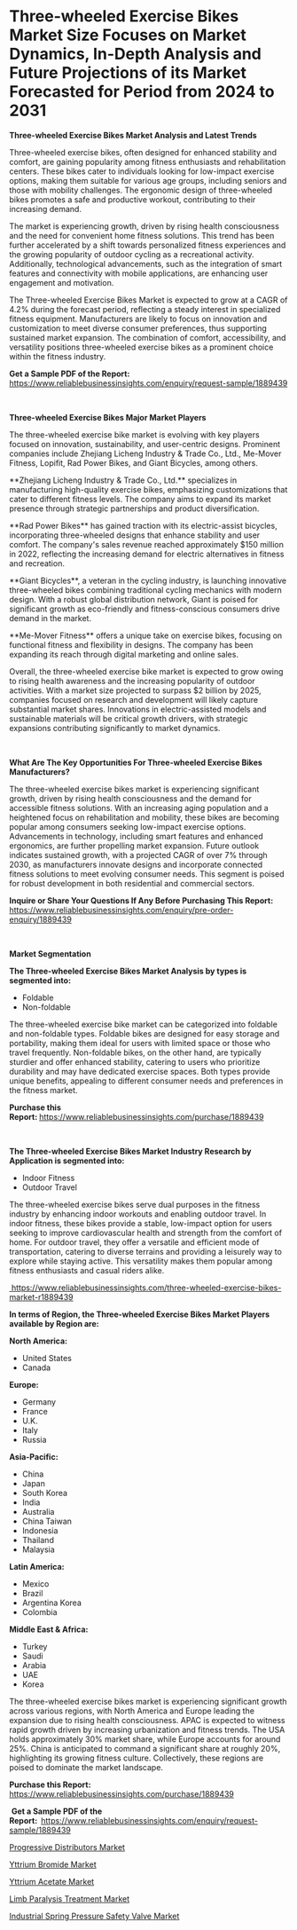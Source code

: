 <p><h1>Three-wheeled Exercise Bikes Market Size Focuses on Market Dynamics, In-Depth Analysis and Future Projections of its Market Forecasted for Period from 2024 to 2031</h1></p><p><strong>Three-wheeled Exercise Bikes Market Analysis and Latest Trends</strong></p>
<p><p>Three-wheeled exercise bikes, often designed for enhanced stability and comfort, are gaining popularity among fitness enthusiasts and rehabilitation centers. These bikes cater to individuals looking for low-impact exercise options, making them suitable for various age groups, including seniors and those with mobility challenges. The ergonomic design of three-wheeled bikes promotes a safe and productive workout, contributing to their increasing demand.</p><p>The market is experiencing growth, driven by rising health consciousness and the need for convenient home fitness solutions. This trend has been further accelerated by a shift towards personalized fitness experiences and the growing popularity of outdoor cycling as a recreational activity. Additionally, technological advancements, such as the integration of smart features and connectivity with mobile applications, are enhancing user engagement and motivation.</p><p>The Three-wheeled Exercise Bikes Market is expected to grow at a CAGR of 4.2% during the forecast period, reflecting a steady interest in specialized fitness equipment. Manufacturers are likely to focus on innovation and customization to meet diverse consumer preferences, thus supporting sustained market expansion. The combination of comfort, accessibility, and versatility positions three-wheeled exercise bikes as a prominent choice within the fitness industry.</p></p>
<p><strong>Get a Sample PDF of the Report:&nbsp;</strong> <a href="https://www.reliablebusinessinsights.com/enquiry/request-sample/1889439?utm_campaign=1113&utm_medium=2&utm_source=Github&utm_content=ia&utm_term=24102024&utm_id=three-wheeled-exercise-bikes">https://www.reliablebusinessinsights.com/enquiry/request-sample/1889439</a></p>
<p>&nbsp;</p>
<p><strong>Three-wheeled Exercise Bikes Major Market Players</strong></p>
<p><p>The three-wheeled exercise bike market is evolving with key players focused on innovation, sustainability, and user-centric designs. Prominent companies include Zhejiang Licheng Industry & Trade Co., Ltd., Me-Mover Fitness, Lopifit, Rad Power Bikes, and Giant Bicycles, among others.</p><p>**Zhejiang Licheng Industry & Trade Co., Ltd.** specializes in manufacturing high-quality exercise bikes, emphasizing customizations that cater to different fitness levels. The company aims to expand its market presence through strategic partnerships and product diversification.</p><p>**Rad Power Bikes** has gained traction with its electric-assist bicycles, incorporating three-wheeled designs that enhance stability and user comfort. The company's sales revenue reached approximately $150 million in 2022, reflecting the increasing demand for electric alternatives in fitness and recreation.</p><p>**Giant Bicycles**, a veteran in the cycling industry, is launching innovative three-wheeled bikes combining traditional cycling mechanics with modern design. With a robust global distribution network, Giant is poised for significant growth as eco-friendly and fitness-conscious consumers drive demand in the market.</p><p>**Me-Mover Fitness** offers a unique take on exercise bikes, focusing on functional fitness and flexibility in designs. The company has been expanding its reach through digital marketing and online sales.</p><p>Overall, the three-wheeled exercise bike market is expected to grow owing to rising health awareness and the increasing popularity of outdoor activities. With a market size projected to surpass $2 billion by 2025, companies focused on research and development will likely capture substantial market shares. Innovations in electric-assisted models and sustainable materials will be critical growth drivers, with strategic expansions contributing significantly to market dynamics.</p></p>
<p>&nbsp;</p>
<p><strong>What Are The Key Opportunities For Three-wheeled Exercise Bikes Manufacturers?</strong></p>
<p><p>The three-wheeled exercise bikes market is experiencing significant growth, driven by rising health consciousness and the demand for accessible fitness solutions. With an increasing aging population and a heightened focus on rehabilitation and mobility, these bikes are becoming popular among consumers seeking low-impact exercise options. Advancements in technology, including smart features and enhanced ergonomics, are further propelling market expansion. Future outlook indicates sustained growth, with a projected CAGR of over 7% through 2030, as manufacturers innovate designs and incorporate connected fitness solutions to meet evolving consumer needs. This segment is poised for robust development in both residential and commercial sectors.</p></p>
<p><strong>Inquire or Share Your Questions If Any Before Purchasing This Report:</strong> <a href="https://www.reliablebusinessinsights.com/enquiry/pre-order-enquiry/1889439?utm_campaign=1113&utm_medium=2&utm_source=Github&utm_content=ia&utm_term=24102024&utm_id=three-wheeled-exercise-bikes">https://www.reliablebusinessinsights.com/enquiry/pre-order-enquiry/1889439</a></p>
<p>&nbsp;</p>
<p><strong>Market Segmentation</strong></p>
<p><strong>The Three-wheeled Exercise Bikes Market Analysis by types is segmented into:</strong></p>
<p><ul><li>Foldable</li><li>Non-foldable</li></ul></p>
<p><p>The three-wheeled exercise bike market can be categorized into foldable and non-foldable types. Foldable bikes are designed for easy storage and portability, making them ideal for users with limited space or those who travel frequently. Non-foldable bikes, on the other hand, are typically sturdier and offer enhanced stability, catering to users who prioritize durability and may have dedicated exercise spaces. Both types provide unique benefits, appealing to different consumer needs and preferences in the fitness market.</p></p>
<p><strong>Purchase this Report:&nbsp;</strong><a href="https://www.reliablebusinessinsights.com/purchase/1889439?utm_campaign=1113&utm_medium=2&utm_source=Github&utm_content=ia&utm_term=24102024&utm_id=three-wheeled-exercise-bikes">https://www.reliablebusinessinsights.com/purchase/1889439</a></p>
<p>&nbsp;</p>
<p><strong>The Three-wheeled Exercise Bikes Market Industry Research by Application is segmented into:</strong></p>
<p><ul><li>Indoor Fitness</li><li>Outdoor Travel</li></ul></p>
<p><p>The three-wheeled exercise bikes serve dual purposes in the fitness industry by enhancing indoor workouts and enabling outdoor travel. In indoor fitness, these bikes provide a stable, low-impact option for users seeking to improve cardiovascular health and strength from the comfort of home. For outdoor travel, they offer a versatile and efficient mode of transportation, catering to diverse terrains and providing a leisurely way to explore while staying active. This versatility makes them popular among fitness enthusiasts and casual riders alike.</p></p>
<p><a href="https://www.reliablebusinessinsights.com/three-wheeled-exercise-bikes-market-r1889439?utm_campaign=1113&utm_medium=2&utm_source=Github&utm_content=ia&utm_term=24102024&utm_id=three-wheeled-exercise-bikes">&nbsp;https://www.reliablebusinessinsights.com/three-wheeled-exercise-bikes-market-r1889439</a></p>
<p><strong>In terms of Region, the Three-wheeled Exercise Bikes Market Players available by Region are:</strong></p>
<p>
    <p> <strong> North America: </strong>
        <ul>
            <li>United States</li>
            <li>Canada</li>
        </ul>
        </p> 
    <p> <strong> Europe: </strong>
        <ul>
            <li>Germany</li>
            <li>France</li>
            <li>U.K.</li>
            <li>Italy</li>
            <li>Russia</li>
        </ul>
        </p> 
    <p> <strong> Asia-Pacific: </strong>
        <ul>
            <li>China</li>
            <li>Japan</li>
            <li>South Korea</li>
            <li>India</li>
            <li>Australia</li>
            <li>China Taiwan</li>
            <li>Indonesia</li>
            <li>Thailand</li>
            <li>Malaysia</li>
        </ul>
        </p> 
    <p> <strong> Latin America: </strong>
        <ul>
            <li>Mexico</li>
            <li>Brazil</li>
            <li>Argentina Korea</li>
            <li>Colombia</li>
        </ul>
        </p> 
    <p> <strong> Middle East & Africa: </strong>
        <ul>
            <li>Turkey</li>
            <li>Saudi</li>
            <li>Arabia</li>
            <li>UAE</li>
            <li>Korea</li>
        </ul>
    </p>
    </p>
<p><p>The three-wheeled exercise bikes market is experiencing significant growth across various regions, with North America and Europe leading the expansion due to rising health consciousness. APAC is expected to witness rapid growth driven by increasing urbanization and fitness trends. The USA holds approximately 30% market share, while Europe accounts for around 25%. China is anticipated to command a significant share at roughly 20%, highlighting its growing fitness culture. Collectively, these regions are poised to dominate the market landscape.</p></p>
<p><strong>Purchase this Report: </strong><a href="https://www.reliablebusinessinsights.com/purchase/1889439?utm_campaign=1113&utm_medium=2&utm_source=Github&utm_content=ia&utm_term=24102024&utm_id=three-wheeled-exercise-bikes">https://www.reliablebusinessinsights.com/purchase/1889439</a></p>
<p>&nbsp;<strong>Get a Sample PDF of the Report:&nbsp;&nbsp;</strong><a href="https://www.reliablebusinessinsights.com/enquiry/request-sample/1889439?utm_campaign=1113&utm_medium=2&utm_source=Github&utm_content=ia&utm_term=24102024&utm_id=three-wheeled-exercise-bikes">https://www.reliablebusinessinsights.com/enquiry/request-sample/1889439</a></p>
<p><strong></strong></p>
<p><p><a href="https://issuu.com/reportprime-2/docs/progressive-distributors-market-siz_d8d67b0f5aa56b?utm_campaign=1113&utm_medium=2&utm_source=Github&utm_content=ia&utm_term=24102024&utm_id=three-wheeled-exercise-bikes">Progressive Distributors Market</a></p><p><a href="https://www.linkedin.com/pulse/yttrium-bromide-market-global-regional-analysis-focus-wsstc?utm_campaign=1113&utm_medium=2&utm_source=Github&utm_content=ia&utm_term=24102024&utm_id=three-wheeled-exercise-bikes">Yttrium Bromide Market</a></p><p><a href="https://www.linkedin.com/pulse/exploring-yttrium-acetate-market-strategic-insights-growth-hua8c?utm_campaign=1113&utm_medium=2&utm_source=Github&utm_content=ia&utm_term=24102024&utm_id=three-wheeled-exercise-bikes">Yttrium Acetate Market</a></p><p><a href="https://github.com/lavenaz9fufin/Market-Research-Report-List-1/blob/main/limb-paralysis-treatment-market.md?utm_campaign=1113&utm_medium=2&utm_source=Github&utm_content=ia&utm_term=24102024&utm_id=three-wheeled-exercise-bikes">Limb Paralysis Treatment Market</a></p><p><a href="https://github.com/tewellnudorennk/Market-Research-Report-List-1/blob/main/industrial-spring-pressure-safety-valve-market.md?utm_campaign=1113&utm_medium=2&utm_source=Github&utm_content=ia&utm_term=24102024&utm_id=three-wheeled-exercise-bikes">Industrial Spring Pressure Safety Valve Market</a></p></p>